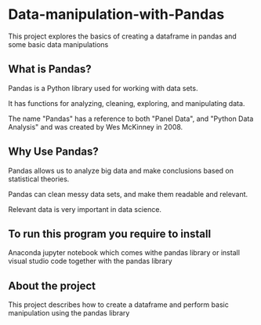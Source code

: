 # Data-manipulation-with-Pandas
This project explores the basics of creating a dataframe in pandas and some basic data manipulations


## What is Pandas?
Pandas is a Python library used for working with data sets.

It has functions for analyzing, cleaning, exploring, and manipulating data.

The name "Pandas" has a reference to both "Panel Data", and "Python Data Analysis" and was created by Wes McKinney in 2008.

## Why Use Pandas?
Pandas allows us to analyze big data and make conclusions based on statistical theories.

Pandas can clean messy data sets, and make them readable and relevant.

Relevant data is very important in data science.

## To run this program you require to install
Anaconda jupyter notebook which comes withe pandas library or install visual studio code together with the pandas library

## About the project
This project describes how to create a dataframe and perform basic manipulation using the pandas library